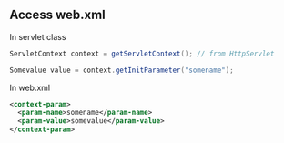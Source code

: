 ## Access web.xml

In servlet class

```java
ServletContext context = getServletContext(); // from HttpServlet

Somevalue value = context.getInitParameter("somename");
```

In web.xml

```xml
<context-param>
  <param-name>somename</param-name>
  <param-value>somevalue</param-value>
</context-param>
```
